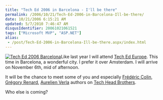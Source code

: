 ```yaml
---
title: "Tech Ed 2006 in Barcelona - I'll be there"
permalink: /2006/10/21/Tech-Ed-2006-in-Barcelona-Ill-be-there/
date: 10/21/2006 6:15:21 AM
updated: 5/7/2010 7:46:47 AM
disqusIdentifier: 20061021061521
tags: ["Microsoft MVP", "ASP.NET"]
alias:
 - /post/Tech-Ed-2006-in-Barcelona-Ill-be-there.aspx/index.html
---
```

[![Tech Ed 2006 Barcelona](http://www.techheadbrothers.com/images/blog/TechEd2006inBarcelonaIllbethere_14342/french_290x149_dev6.jpg)](http://www.techheadbrothers.com/redirect.ashx?id=fb9c186e-37be-4f02-8905-775f26d2fca2)Like last year I will attend [Tech Ed Europe](http://www.techheadbrothers.com/redirect.ashx?id=fb9c186e-37be-4f02-8905-775f26d2fca2). This time in Barcelona, a wonderful city. I prefer it over Amsterdam. I will arrive on November 6th, mid of afternoon.

It will be the chance to meet some of you and especially [Frédéric Colin,](http://www.techheadbrothers.com/Auteurs.aspx?Id=09ab3787-8097-40ec-bed0-ddf9d397af3f) [Grégory Renard](http://www.techheadbrothers.com/Auteurs.aspx?Id=31ac9e3c-0a0e-4c05-8d9c-caa97485638a), [Aurelien Verla](http://www.techheadbrothers.com/Auteurs.aspx?Id=d2de1525-6871-4d1d-b144-e32f931be787) authors on [Tech Head Brothers](http://www.techheadbrothers.com/).
<!-- more -->

Who else is coming?
